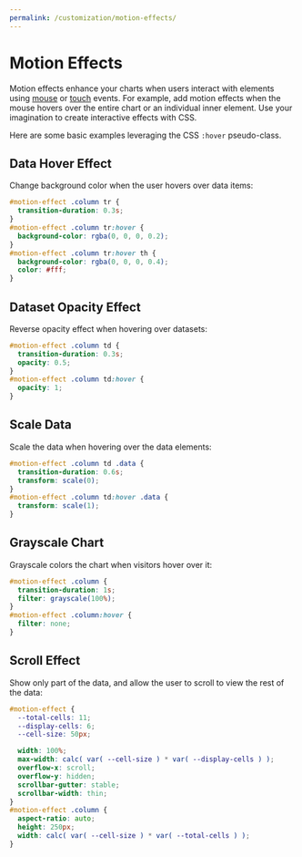 ```yaml
---
permalink: /customization/motion-effects/
---
```


# Motion Effects

Motion effects enhance your charts when users interact with elements using [mouse](https://developer.mozilla.org/en-US/docs/Web/CSS/:hover) or [touch](https://developer.mozilla.org/en-US/docs/Web/CSS/touch-action) events. For example, add motion effects when the mouse hovers over the entire chart or an individual inner element. Use your imagination to create interactive effects with CSS.

Here are some basic examples leveraging the CSS `:hover` pseudo-class.

## Data Hover Effect

Change background color when the user hovers over data items:

```css
#motion-effect .column tr {
  transition-duration: 0.3s;
}
#motion-effect .column tr:hover {
  background-color: rgba(0, 0, 0, 0.2);
}
#motion-effect .column tr:hover th {
  background-color: rgba(0, 0, 0, 0.4);
  color: #fff;
}
```

<code-example code-example-id="motion-effect-example-1">
<template v-slot:css-code>
#motion-effect-example-1 {
  width: 100%;
  max-width: 300px;
  margin: 0 auto;
}
#motion-effect-example-1 .column tbody {
  aspect-ratio: 4 / 3;
}
#motion-effect-example-1 .column tr {
  transition-duration: 0.3s;
}
#motion-effect-example-1 .column tr:hover {
  background-color: rgba(0, 0, 0, 0.2);
}
#motion-effect-example-1 .column tr:hover th {
  background-color: rgba(0, 0, 0, 0.4);
  color: #fff;
}
</template>
<template v-slot:html-code>
<div id="motion-effect-example-1">
  <table class="charts-css column show-labels show-primary-axis show-5-secondary-axes data-spacing-5 hide-data">
    <caption> Motion Effect Example #1 </caption>
    <thead>
      <tr>
        <th scope="col"> Year </th>
        <th scope="col"> Progress </th>
      </tr>
    </thead>
    <tbody>
      <tr>
        <th scope="row"> 2016 </th>
        <td style="--size: 0.2"> <span class="data"> 20 </span> </td>
      </tr>
      <tr>
        <th scope="row"> 2017 </th>
        <td style="--size: 0.4"> <span class="data"> 40 </span> </td>
      </tr>
      <tr>
        <th scope="row"> 2018 </th>
        <td style="--size: 0.6"> <span class="data"> 60 </span> </td>
      </tr>
      <tr>
        <th scope="row"> 2019 </th>
        <td style="--size: 0.4"> <span class="data"> 40 </span> </td>
      </tr>
      <tr>
        <th scope="row"> 2020 </th>
        <td style="--size: 0.2"> <span class="data"> 20 </span> </td>
      </tr>
    </tbody>
  </table>
</div>
</template>
</code-example>

## Dataset Opacity Effect

Reverse opacity effect when hovering over datasets:

```css
#motion-effect .column td {
  transition-duration: 0.3s;
  opacity: 0.5;
}
#motion-effect .column td:hover {
  opacity: 1;
}
```

<code-example code-example-id="motion-effect-example-2">
<template v-slot:css-code>
#motion-effect-example-2 {
  width: 100%;
  max-width: 500px;
  margin: 0 auto;
}
#motion-effect-example-2 .column tbody {
  aspect-ratio: 21 / 9;
}
#motion-effect-example-2 .column td {
  transition-duration: 0.3s;
  opacity: 0.5;
}
#motion-effect-example-2 .column td:hover {
  opacity: 1;
}
</template>
<template v-slot:html-code>
<div id="motion-effect-example-2">
  <table class="charts-css column multiple show-primary-axis show-data-axes data-spacing-20 hide-data">
    <caption> Motion Effect Example #2 </caption>
    <thead>
      <tr>
        <th scope="col"> Year </th>
        <th scope="col"> Progress 1 </th>
        <th scope="col"> Progress 2 </th>
        <th scope="col"> Progress 3 </th>
        <th scope="col"> Progress 4 </th>
        <th scope="col"> Progress 5 </th>
      </tr>
    </thead>
    <tbody>
      <tr>
        <th scope="row"> 2010 </th>
        <td style="--size: 0.2;"> <span class="data"> 20 </span> </td>
        <td style="--size: 0.5;"> <span class="data"> 50 </span> </td>
        <td style="--size: 1.0;"> <span class="data"> 100 </span> </td>
        <td style="--size: 0.7;"> <span class="data"> 70 </span> </td>
        <td style="--size: 0.4;"> <span class="data"> 40 </span> </td>
      </tr>
      <tr>
        <th scope="row"> 2020 </th>
        <td style="--size: 0.9;"> <span class="data"> 90 </span> </td>
        <td style="--size: 0.6;"> <span class="data"> 60 </span> </td>
        <td style="--size: 0.4;"> <span class="data"> 40 </span> </td>
        <td style="--size: 0.7;"> <span class="data"> 70 </span> </td>
        <td style="--size: 1.0;"> <span class="data"> 100 </span> </td>
      </tr>
    </tbody>
  </table>
</div>
</template>
</code-example>

## Scale Data

Scale the data when hovering over the data elements:

```css
#motion-effect .column td .data {
  transition-duration: 0.6s;
  transform: scale(0);
}
#motion-effect .column td:hover .data {
  transform: scale(1);
}
```

<code-example code-example-id="motion-effect-example-3">
<template v-slot:css-code>
#motion-effect-example-3 {
  width: 100%;
  max-width: 300px;
  margin: 0 auto;
}
#motion-effect-example-3 .column tbody {
  aspect-ratio: 4 / 3;
}
#motion-effect-example-3 .column td .data {
  transition-duration: 0.6s;
  transform: scale(0);
}
#motion-effect-example-3 .column td:hover .data {
  transform: scale(1);
}
</template>
<template v-slot:html-code>
<div id="motion-effect-example-3">
  <table class="charts-css column show-primary-axis show-5-secondary-axes data-spacing-5">
    <caption> Motion Effect Example #3 </caption>
    <thead>
      <tr>
        <th scope="col"> Year </th>
        <th scope="col"> Progress </th>
      </tr>
    </thead>
    <tbody>
      <tr>
        <th scope="row"> 2016 </th>
        <td style="--size: 0.2"> <span class="data"> 20 </span> </td>
      </tr>
      <tr>
        <th scope="row"> 2017 </th>
        <td style="--size: 0.4"> <span class="data"> 40 </span> </td>
      </tr>
      <tr>
        <th scope="row"> 2018 </th>
        <td style="--size: 0.6"> <span class="data"> 60 </span> </td>
      </tr>
      <tr>
        <th scope="row"> 2019 </th>
        <td style="--size: 0.8"> <span class="data"> 80 </span> </td>
      </tr>
      <tr>
        <th scope="row"> 2020 </th>
        <td style="--size: 1.0"> <span class="data"> 100 </span> </td>
      </tr>
    </tbody>
  </table>
</div>
</template>
</code-example>

## Grayscale Chart

Grayscale colors the chart when visitors hover over it:

```css
#motion-effect .column {
  transition-duration: 1s;
  filter: grayscale(100%);
}
#motion-effect .column:hover {
  filter: none;
}
```

<code-example code-example-id="motion-effect-example-4">
<template v-slot:css-code>
#motion-effect-example-4 {
  width: 100%;
  max-width: 300px;
  margin: 0 auto;
}
#motion-effect-example-4 .column {
  transition-duration: 1s;
  filter: grayscale(100%);
}
#motion-effect-example-4 .column:hover {
  filter: none;
}
#motion-effect-example-4 .column tbody {
  aspect-ratio: 4 / 3;
}
</template>
<template v-slot:html-code>
<div id="motion-effect-example-4">
  <table class="charts-css column show-primary-axis show-5-secondary-axes data-spacing-10 hide-data">
    <caption> Motion Effect Example #4 </caption>
    <thead>
      <tr>
        <th scope="col"> Year </th>
        <th scope="col"> Progress </th>
      </tr>
    </thead>
    <tbody>
      <tr>
        <th scope="row"> 2016 </th>
        <td style="--size: 0.2"> <span class="data"> 20 </span> </td>
      </tr>
      <tr>
        <th scope="row"> 2017 </th>
        <td style="--size: 0.4"> <span class="data"> 40 </span> </td>
      </tr>
      <tr>
        <th scope="row"> 2018 </th>
        <td style="--size: 0.6"> <span class="data"> 60 </span> </td>
      </tr>
      <tr>
        <th scope="row"> 2019 </th>
        <td style="--size: 0.8"> <span class="data"> 80 </span> </td>
      </tr>
      <tr>
        <th scope="row"> 2020 </th>
        <td style="--size: 1.0"> <span class="data"> 100 </span> </td>
      </tr>
    </tbody>
  </table>
</div>
</template>
</code-example>

## Scroll Effect

Show only part of the data, and allow the user to scroll to view the rest of the data:

```css
#motion-effect {
  --total-cells: 11;
  --display-cells: 6;
  --cell-size: 50px;

  width: 100%;
  max-width: calc( var( --cell-size ) * var( --display-cells ) );
  overflow-x: scroll;
  overflow-y: hidden;
  scrollbar-gutter: stable;
  scrollbar-width: thin;
}
#motion-effect .column {
  aspect-ratio: auto;
  height: 250px;
  width: calc( var( --cell-size ) * var( --total-cells ) );
}
```

<code-example code-example-id="motion-effect-example-5">
<template v-slot:css-code>
#motion-effect-example-5 {
  --total-cells: 11;
  --display-cells: 6;
  --cell-size: 50px;
  width: 100%;
  max-width: calc( var( --cell-size ) * var( --display-cells ) );
  margin: 0 auto;
  overflow-x: scroll;
  overflow-y: hidden;
  scrollbar-gutter: stable;
  scrollbar-width: thin;
}
#motion-effect-example-5 .column tbody {
  aspect-ratio: auto;
  height: 250px;
  width: calc( var( --cell-size ) * var( --total-cells ) );
}
</template>
<template v-slot:html-code>
<div id="motion-effect-example-5">
  <table class="charts-css column show-labels show-primary-axis show-4-secondary-axes show-data-axes hide-data">
    <caption> Motion Effect Example #5 </caption>
    <thead>
      <tr>
        <th scope="col"> Year </th>
        <th scope="col"> Progress </th>
      </tr>
    </thead>
    <tbody>
      <tr>
        <th scope="row"> 2015 </th>
        <td style="--size: 1.0;"> <span class="data"> 100 </span> </td>
      </tr>
      <tr>
        <th scope="row"> 2016 </th>
        <td style="--size: 0.8;"> <span class="data"> 80 </span> </td>
      </tr>
      <tr>
        <th scope="row"> 2017 </th>
        <td style="--size: 0.6;"> <span class="data"> 60 </span> </td>
      </tr>
      <tr>
        <th scope="row"> 2018 </th>
        <td style="--size: 0.4;"> <span class="data"> 40 </span> </td>
      </tr>
      <tr>
        <th scope="row"> 2019 </th>
        <td style="--size: 0.2;"> <span class="data"> 20 </span> </td>
      </tr>
      <tr>
        <th scope="row"> 2020 </th>
        <td style="--size: 0;"> <span class="data"> 0 </span> </td>
      </tr>
      <tr>
        <th scope="row"> 2021 </th>
        <td style="--size: 0.2;"> <span class="data"> 20 </span> </td>
      </tr>
      <tr>
        <th scope="row"> 2022 </th>
        <td style="--size: 0.4;"> <span class="data"> 40 </span> </td>
      </tr>
      <tr>
        <th scope="row"> 2023 </th>
        <td style="--size: 0.6;"> <span class="data"> 60 </span> </td>
      </tr>
      <tr>
        <th scope="row"> 2024 </th>
        <td style="--size: 0.8;"> <span class="data"> 80 </span> </td>
      </tr>
      <tr>
        <th scope="row"> 2025 </th>
        <td style="--size: 1.0;"> <span class="data"> 100 </span> </td>
      </tr>
    </tbody>
  </table>
</div>
</template>
</code-example>
